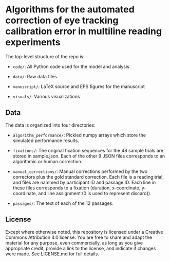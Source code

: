 Algorithms for the automated correction of eye tracking calibration error in multiline reading experiments
==========================================================================================================

The top-level structure of the repo is:

- `code/`: All Python code used for the model and analysis

- `data/`: Raw data files 

- `manuscript/`: LaTeX source and EPS figures for the manuscript

- `visuals/`: Various visualizations


Data
----

The data is organized into four directories:

- `algorithm_performance/`: Pickled numpy arrays which store the simulated performance results.

- `fixations/`: The original fixation sequences for the 48 sample trials are stored in sample.json. Each of the other 9 JSON files corresponds to an algorithmic or human correction.

- `manual_corrections/`: Manual corrections performed by the two correctors plus the gold standard correction. Each file is a reading trial, and files are nammed by participant ID and passage ID. Each line in these files corresponds to a fixation (duration, x-coordinate, y-coordinate, and line assignment (0 is used to represent discard)).

- `passages/`: The text of each of the 12 passages.


License
-------

Except where otherwise noted, this repository is licensed under a Creative Commons Attribution 4.0 license. You are free to share and adapt the material for any purpose, even commercially, as long as you give appropriate credit, provide a link to the license, and indicate if changes were made. See LICENSE.md for full details.
